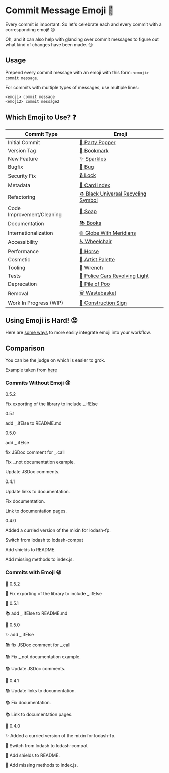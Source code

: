 # Commit Message Emoji 👋

Every commit is important.
So let's celebrate each and every commit with a corresponding emoji! 😄

Oh, and it can also help with glancing over commit messages to figure out
what kind of changes have been made. 😏

## Usage

Prepend every commit message with an emoji with this form:
`<emoji> commit message`.

For commits with multiple types of messages, use multiple lines:
```
<emoji> commit message
<emoji2> commit message2
```

## Which Emoji to Use? ❓

Commit Type | Emoji
----------  | -----
Initial Commit | [🎉 Party Popper](http://emojipedia.org/party-popper/)
Version Tag | [🔖 Bookmark](http://emojipedia.org/bookmark/)
New Feature | [✨ Sparkles](http://emojipedia.org/sparkles/)
Bugfix | [🐛 Bug](http://emojipedia.org/bug/)
Security Fix | [🔒 Lock](https://emojipedia.org/lock/)
Metadata | [📇 Card Index](http://emojipedia.org/card-index/)
Refactoring | [♻️ Black Universal Recycling Symbol](http://emojipedia.org/black-universal-recycling-symbol/)
Code Improvement/Cleaning | [🧼 Soap](https://emojipedia.org/bar-of-soap/)
Documentation | [📚 Books](http://emojipedia.org/books/)
Internationalization | [🌐 Globe With Meridians](http://emojipedia.org/globe-with-meridians/)
Accessibility | [♿ Wheelchair](https://emojipedia.org/wheelchair-symbol/)
Performance | [🐎 Horse](http://emojipedia.org/horse/)
Cosmetic | [🎨 Artist Palette](http://emojipedia.org/artist-palette/)
Tooling | [🔧 Wrench](http://emojipedia.org/wrench/)
Tests | [🚨 Police Cars Revolving Light](http://emojipedia.org/police-cars-revolving-light/)
Deprecation | [💩 Pile of Poo](http://emojipedia.org/pile-of-poo/)
Removal | [🗑️ Wastebasket](http://emojipedia.org/wastebasket/)
Work In Progress (WIP) | [🚧 Construction Sign](http://emojipedia.org/construction-sign/)

## Using Emoji is Hard! 😡

Here are [some ways](INTEGRATIONS.md) to more easily integrate emoji into your workflow.

## Comparison

You can be the judge on which is easier to grok.

Example taken from [here](https://github.com/dannyfritz/funcdash/commits/master)

### Commits Without Emoji 😧

0.5.2

Fix exporting of the library to include _.ifElse

0.5.1

add _.ifElse to README.md

0.5.0

add _.ifElse

fix JSDoc comment for _.call

Fix _.not documentation example.

Update JSDoc comments.

0.4.1

Update links to documentation.

Fix documentation.

Link to documentation pages.

0.4.0

Added a curried version of the mixin for lodash-fp.

Switch from lodash to lodash-compat

Add shields to README.

Add missing methods to index.js.

### Commits with Emoji 😃

🔖 0.5.2

🐛 Fix exporting of the library to include _.ifElse

🔖 0.5.1

📚 add _.ifElse to README.md

🔖 0.5.0

✨ add _.ifElse

📚 fix JSDoc comment for _.call

📚 Fix _.not documentation example.

📚 Update JSDoc comments.

🔖 0.4.1

📚 Update links to documentation.

📚 Fix documentation.

📚 Link to documentation pages.

🔖 0.4.0

✨ Added a curried version of the mixin for lodash-fp.

📇 Switch from lodash to lodash-compat

📇 Add shields to README.

🐛 Add missing methods to index.js.
